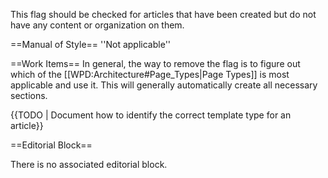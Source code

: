This flag should be checked for articles that have been created but do not have any content or organization on them.

==Manual of Style==
''Not applicable''

==Work Items==
In general, the way to remove the flag is to figure out which of the [[WPD:Architecture#Page_Types|Page Types]] is most applicable and use it. This will generally automatically create all necessary sections.

{{TODO | Document how to identify the correct template type for an article}}

==Editorial Block==

There is no associated editorial block.